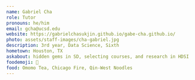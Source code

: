 ```yaml
---
name: Gabriel Cha
role: Tutor
pronouns: he/him
email: gcha@ucsd.edu
website: https://gabrielchasukjin.github.io/gabe-cha.github.io/
photo: assets/staff-images/cha-gabriel.jpg
description: 3rd year, Data Science, Sixth
hometown: Houston, TX
askabout: hidden gems in SD, selecting courses, and research in HDSI
foodemoji: 🧋
food: Omomo Tea, Chicago Fire, Qin-West Noodles
---
```

